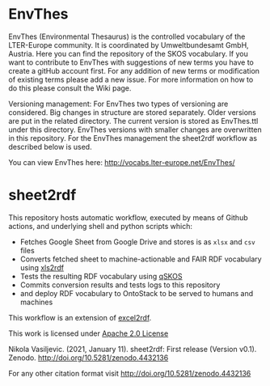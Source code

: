 # EnvThes
EnvThes (Environmental Thesaurus) is the controlled vocabulary of the LTER-Europe community. It is coordinated by Umweltbundesamt GmbH, Austria. Here you can find the repository of the SKOS vocabulary. If you want to contribute to EnvThes with suggestions of new terms you have to create a gitHub account first. For any addition of new terms or modification of existing terms please add a new issue. For more information on how to do this please consult the Wiki page.

Versioning management: 
For EnvThes two types of versioning are considered.
Big changes in structure are stored separately. Older versions are put in the related directory. 
The current version is stored as EnvThes.ttl under this directory. EnvThes versions with smaller changes are overwritten in this repository. For the EnvThes management the sheet2rdf workflow as described below is used. 


You can view EnvThes here: http://vocabs.lter-europe.net/EnvThes/

# sheet2rdf

This repository hosts automatic workflow, executed by means of Github actions, and underlying shell and python scripts which:

- Fetches Google Sheet from Google Drive and stores is as `xlsx` and `csv` files
- Converts fetched sheet to machine-actionable and FAIR RDF vocabulary using [xls2rdf](https://github.com/sparna-git/xls2rdf)
- Tests the resulting RDF vocabulary using [qSKOS](https://github.com/cmader/qSKOS/)
- Commits conversion results and tests logs to this repository
- and deploy RDF vocabulary to OntoStack to be served to humans and machines

This workflow is an extension of [excel2rdf](https://github.com/fair-data-collective/excel2rdf-template).

This work is licensed under [Apache 2.0 License](https://github.com/niva83/sheet2rdf/blob/main/License.md)

Nikola Vasiljevic. (2021, January 11). sheet2rdf: First release (Version v0.1). Zenodo. http://doi.org/10.5281/zenodo.4432136

For any other citation format visit http://doi.org/10.5281/zenodo.4432136
